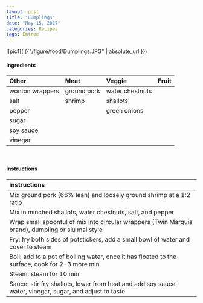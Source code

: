 ```yaml
---
layout: post
title: "Dumplings"
date: "May 15, 2017"
categories: Recipes
tags: Entree
---
```




![pic1]( {{"/figure/food/Dumplings.JPG" | absolute_url }})




#### Ingredients

<table class = "presenttab">
 <thead>
  <tr>
   <th style="text-align:left;"> Other </th>
   <th style="text-align:left;"> Meat </th>
   <th style="text-align:left;"> Veggie </th>
   <th style="text-align:left;"> Fruit </th>
  </tr>
 </thead>
<tbody>
  <tr>
   <td style="text-align:left;"> wonton wrappers </td>
   <td style="text-align:left;"> ground pork </td>
   <td style="text-align:left;"> water chestnuts </td>
   <td style="text-align:left;">  </td>
  </tr>
  <tr>
   <td style="text-align:left;"> salt </td>
   <td style="text-align:left;"> shrimp </td>
   <td style="text-align:left;"> shallots </td>
   <td style="text-align:left;">  </td>
  </tr>
  <tr>
   <td style="text-align:left;"> pepper </td>
   <td style="text-align:left;">  </td>
   <td style="text-align:left;"> green onions </td>
   <td style="text-align:left;">  </td>
  </tr>
  <tr>
   <td style="text-align:left;"> sugar </td>
   <td style="text-align:left;">  </td>
   <td style="text-align:left;">  </td>
   <td style="text-align:left;">  </td>
  </tr>
  <tr>
   <td style="text-align:left;"> soy sauce </td>
   <td style="text-align:left;">  </td>
   <td style="text-align:left;">  </td>
   <td style="text-align:left;">  </td>
  </tr>
  <tr>
   <td style="text-align:left;"> vinegar </td>
   <td style="text-align:left;">  </td>
   <td style="text-align:left;">  </td>
   <td style="text-align:left;">  </td>
  </tr>
</tbody>
</table>

<br>

#### Instructions

<table class = "presenttabnoh">
 <thead>
  <tr>
   <th style="text-align:left;"> instructions </th>
  </tr>
 </thead>
<tbody>
  <tr>
   <td style="text-align:left;"> Mix ground pork (66% lean) and loosely ground shrimp at a 1:2 ratio </td>
  </tr>
  <tr>
   <td style="text-align:left;"> Mix in minched shallots, water chestnuts, salt, and pepper </td>
  </tr>
  <tr>
   <td style="text-align:left;"> Wrap small spoonful of mix into circular wrappers (Twin Marquis brand), dumpling or siu mai style </td>
  </tr>
  <tr>
   <td style="text-align:left;"> Fry: fry both sides of potstickers, add a small bowl of water and cover to steam </td>
  </tr>
  <tr>
   <td style="text-align:left;"> Boil: add to a pot of boiling water, once it has floated to the surface, cook for 2-3 more min </td>
  </tr>
  <tr>
   <td style="text-align:left;"> Steam: steam for 10 min </td>
  </tr>
  <tr>
   <td style="text-align:left;"> Sauce: stir fry shallots, lower from heat and add soy sauce, water, vinegar, sugar, and adjust to taste </td>
  </tr>
</tbody>
</table>

